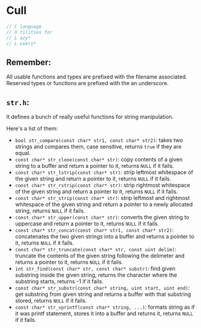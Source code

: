 # Cull

```c
// C language
// U tilities for
// L azy*
// L osers*
```

## Remember:

All usable functions and types are prefixed with the filename associated.
Reserved types or functions are prefixed with the an underscore.

## ```str.h```:

It defines a bunch of really useful functions for string manipulation.

Here's a list of them:

- ```bool str_compare(const char* str1, const char* str2)```: takes two strings and compares them, case sensitive, returns ```true``` if they are equal.
- ```const char* str_clone(const char* str)```: copy contents of a given string to a buffer and return a pointer to it, returns ```NULL``` if it fails.
- ```const char* str_lstrip(const char* str)```: strip leftmost whitespace of the given string and return a pointer to it, returns ```NULL``` if it fails.
- ```const char* str_rstrip(const char* str)```: strip rightmost whitespace of the given string and return a pointer to it, returns ```NULL``` if it fails.
- ```const char* str_strip(const char* str)```: strip leftmost and rightmost whitespace of the given string and return a pointer to a newly allocated string, returns ```NULL``` if it fails.
- ```const char* str_upper(const char* str)```: converts the given string to uppercase and return a pointer to it, returns ```NULL``` if it fails.
- ```const char* str_concat(const char* str1, const char* str2)```: concatenates the two given strings into a buffer and returns a pointer to it, returns ```NULL``` if it fails.
- ```const char* str_truncate(const char* str, const uint delim)```: truncate the contents of the given string following the delimeter and returns a pointer to it, returns ```NULL``` if it fails.
- ```int str_find(const char* str, const char* substr)```: find given substring inside the given string, returns the character where the substring starts, returns -1 if it fails.
- ```const char* str_substr(const char* string, uint start, uint end)```: get substring from given string and returns a buffer with that substring stored, returns ```NULL``` if it fails.
- ```const char* str_vprintf(const char* string, ...)```: formats string as if it was printf statement, stores it into a buffer and returns it, returns ```NULL``` if it fails.